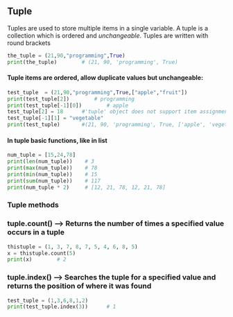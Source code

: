 ## Tuple
Tuples are used to store multiple items in a single variable.
A tuple is a collection which is ordered and *unchangeable*.
Tuples are written with round brackets
```python
the_tuple = (21,90,"programming",True)
print(the_tuple)        # (21, 90, 'programming', True)
```
#### Tuple items are ordered, allow duplicate values but unchangeable:
```python
test_tuple  = (21,90,"programming",True,["apple","fruit"])
print(test_tuple[2])        # programming
print(test_tuple[-1][0])        # apple
test_tuple[2] = 18      #'tuple' object does not support item assignment
test_tuple[-1][1] = "vegetable"
print(test_tuple)       #(21, 90, 'programming', True, ['apple', 'vegetable'])
```
#### In tuple basic functions, like in list
```python
num_tuple = [15,24,78]
print(len(num_tuple))    # 3
print(max(num_tuple))    # 78
print(min(num_tuple))    # 15
print(sum(num_tuple))    # 117
print(num_tuple * 2)     # [12, 21, 78, 12, 21, 78]
```
### Tuple methods
### tuple.count() -->	Returns the number of times a specified value occurs in a tuple
```python
thistuple = (1, 3, 7, 8, 7, 5, 4, 6, 8, 5)
x = thistuple.count(5)
print(x)        # 2   
```
### tuple.index() -->	Searches the tuple for a specified value and returns the position of where it was found
```python
test_tuple = (1,3,6,8,1,2)
print(test_tuple.index(3))      # 1
```